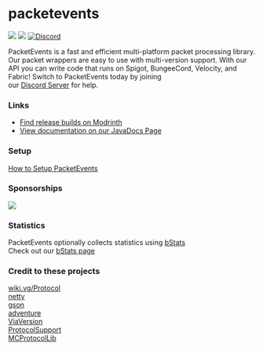 # packetevents

[![](https://img.shields.io/badge/License-GPLv3-yellow.svg)](https://github.com/retrooper/packetevents/blob/2.0/LICENSE) [![](https://github.com/retrooper/packetevents/actions/workflows/build.yml/badge.svg)](https://github.com/retrooper/packetevents/actions) [![Discord](https://img.shields.io/badge/Discord-%235865F2.svg?style=for-the-badge&logo=discord&logoColor=white)](https://discord.gg/prqzNg9tRU)

PacketEvents is a fast and efficient multi-platform packet processing library. Our packet wrappers are easy to use with multi-version support. With our API you can write code that runs on Spigot, BungeeCord, Velocity, and Fabric! Switch to PacketEvents today by joining \
our [Discord Server](https://discord.me/packetevents) for help.

### Links
* [Find release builds on Modrinth](https://modrinth.com/plugin/packetevents)
* [View documentation on our JavaDocs Page](https://packetevents.github.io/javadocs)

### Setup
[How to Setup PacketEvents](https://github.com/retrooper/packetevents/wiki/Depending-on-pre-built-PacketEvents)

### Sponsorships
[![](https://www.ej-technologies.com/images/product_banners/jprofiler_small.png)](https://www.ej-technologies.com/products/jprofiler/overview.html)

### Statistics
PacketEvents optionally collects statistics using [bStats](https://bstats.org/)\
Check out our [bStats page](https://bstats.org/plugin/bukkit/packetevents/11327)

### Credit to these projects
[wiki.vg/Protocol](https://wiki.vg/Protocol)\
[netty](https://github.com/netty/netty)\
[gson](https://github.com/google/gson)\
[adventure](https://github.com/KyoriPowered/adventure)\
[ViaVersion](https://github.com/ViaVersion/ViaVersion)\
[ProtocolSupport](https://github.com/ProtocolSupport/ProtocolSupport)\
[MCProtocolLib](https://github.com/GeyserMC/MCProtocolLib/)  
